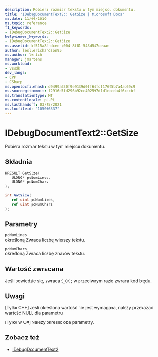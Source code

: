 ```yaml
---
description: Pobiera rozmiar tekstu w tym miejscu dokumentu.
title: 'IDebugDocumentText2:: GetSize | Microsoft Docs'
ms.date: 11/04/2016
ms.topic: reference
f1_keywords:
- IDebugDocumentText2::GetSize
helpviewer_keywords:
- IDebugDocumentText2::GetSize
ms.assetid: bf515a8f-dcee-4004-8f81-543d547ceaae
author: leslierichardson95
ms.author: lerich
manager: jmartens
ms.workload:
- vssdk
dev_langs:
- CPP
- CSharp
ms.openlocfilehash: d9499af30f9e9139d0ff64fcf17695b7a4ad69c9
ms.sourcegitcommit: f2916d8fd296b92cc402597d1d1eecda4f6cccbf
ms.translationtype: MT
ms.contentlocale: pl-PL
ms.lasthandoff: 03/25/2021
ms.locfileid: "105066337"
---
```

# <a name="idebugdocumenttext2getsize"></a>IDebugDocumentText2::GetSize
Pobiera rozmiar tekstu w tym miejscu dokumentu.

## <a name="syntax"></a>Składnia

```cpp
HRESULT GetSize( 
   ULONG* pcNumLines,
   ULONG* pcNumChars
);
```

```csharp
int GetSize( 
   ref uint pcNumLines,
   ref uint pcNumChars
);
```

## <a name="parameters"></a>Parametry
`pcNumLines`\
określoną Zwraca liczbę wierszy tekstu.

`pcNumChars`\
określoną Zwraca liczbę znaków tekstu.

## <a name="return-value"></a>Wartość zwracana
 Jeśli powiedzie się, zwraca `S_OK` ; w przeciwnym razie zwraca kod błędu.

## <a name="remarks"></a>Uwagi

 [Tylko C++] Jeśli określona wartość nie jest wymagana, należy przekazać wartość NULL dla parametru.

 [Tylko w C#] Należy określić oba parametry.

## <a name="see-also"></a>Zobacz też
- [IDebugDocumentText2](../../../extensibility/debugger/reference/idebugdocumenttext2.md)

